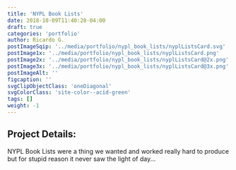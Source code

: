 ```yaml
---
title: 'NYPL Book Lists'
date: 2018-10-09T11:40:28-04:00
draft: true
categories: 'portfolio'
author: Ricardo G.
postImageSqip: '../media/portfolio/nypl_book_lists/nyplListsCard.svg'
postImage1x: '../media/portfolio/nypl_book_lists/nyplListsCard.png'
postImage2x: '../media/portfolio/nypl_book_lists/nyplListsCard@2x.png'
postImage3x: '../media/portfolio/nypl_book_lists/nyplListsCard@3x.png'
postImageAlt: ''
figcaption: ''
svgClipObjectClass: 'oneDiagonal'
svgColorClass: 'site-color--acid-green'
tags: []
weight: -1
---
```

## Project Details:

NYPL Book Lists were a thing we wanted and worked really hard to produce but for stupid reason it never saw the light of day...
